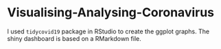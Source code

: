 # Visualising-Analysing-Coronavirus
I used `tidycovid19` package in RStudio to create the ggplot graphs. The shiny dashboard is based on a RMarkdown file.
